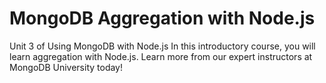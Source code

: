 # MongoDB Aggregation with Node.js

Unit 3 of Using MongoDB with Node.js In this introductory course, you will learn aggregation with Node.js. Learn more from our expert instructors at MongoDB University today!
